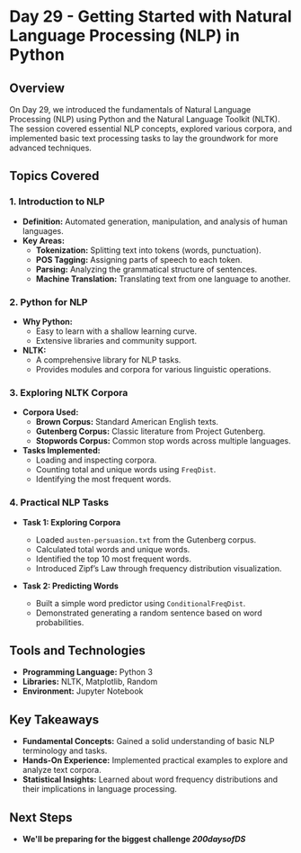 # Day 29 - Getting Started with Natural Language Processing (NLP) in Python

## Overview
On Day 29, we introduced the fundamentals of Natural Language Processing (NLP) using Python and the Natural Language Toolkit (NLTK). The session covered essential NLP concepts, explored various corpora, and implemented basic text processing tasks to lay the groundwork for more advanced techniques.

## Topics Covered

### 1. Introduction to NLP
- **Definition:** Automated generation, manipulation, and analysis of human languages.
- **Key Areas:**
  - **Tokenization:** Splitting text into tokens (words, punctuation).
  - **POS Tagging:** Assigning parts of speech to each token.
  - **Parsing:** Analyzing the grammatical structure of sentences.
  - **Machine Translation:** Translating text from one language to another.

### 2. Python for NLP
- **Why Python:** 
  - Easy to learn with a shallow learning curve.
  - Extensive libraries and community support.
- **NLTK:** 
  - A comprehensive library for NLP tasks.
  - Provides modules and corpora for various linguistic operations.

### 3. Exploring NLTK Corpora
- **Corpora Used:**
  - **Brown Corpus:** Standard American English texts.
  - **Gutenberg Corpus:** Classic literature from Project Gutenberg.
  - **Stopwords Corpus:** Common stop words across multiple languages.
- **Tasks Implemented:**
  - Loading and inspecting corpora.
  - Counting total and unique words using `FreqDist`.
  - Identifying the most frequent words.

### 4. Practical NLP Tasks
- **Task 1: Exploring Corpora**
  - Loaded `austen-persuasion.txt` from the Gutenberg corpus.
  - Calculated total words and unique words.
  - Identified the top 10 most frequent words.
  - Introduced Zipf’s Law through frequency distribution visualization.
  
- **Task 2: Predicting Words**
  - Built a simple word predictor using `ConditionalFreqDist`.
  - Demonstrated generating a random sentence based on word probabilities.

## Tools and Technologies
- **Programming Language:** Python 3
- **Libraries:** NLTK, Matplotlib, Random
- **Environment:** Jupyter Notebook

## Key Takeaways
- **Fundamental Concepts:** Gained a solid understanding of basic NLP terminology and tasks.
- **Hands-On Experience:** Implemented practical examples to explore and analyze text corpora.
- **Statistical Insights:** Learned about word frequency distributions and their implications in language processing.

## Next Steps
- **We'll be preparing for the biggest challenge *200daysofDS***